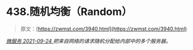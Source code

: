 <!--yml
category: 未分类
date: 0001-01-01 00:00:00
-->

# 438.随机均衡（Random）

> 原文：[https://zwmst.com/3940.html](https://zwmst.com/3940.html)

   [ *微服务* ](https://zwmst.com/%e5%be%ae%e6%9c%8d%e5%8a%a1)*[ <time datetime="2021-09-24T18:11:54+08:00"> 2021-09-24 </time> ](https://zwmst.com/3940.html)  把来自网络的请求随机分配给内部中的多个服务器。*